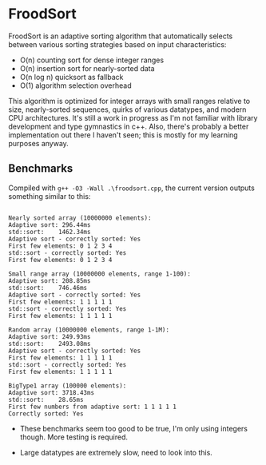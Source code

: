 # FroodSort
FroodSort is an adaptive sorting algorithm that automatically selects between various sorting strategies based on input characteristics:

* O(n) counting sort for dense integer ranges
* O(n) insertion sort for nearly-sorted data
* O(n log n) quicksort as fallback
* O(1) algorithm selection overhead

This algorithm is optimized for integer arrays with small ranges relative to size, nearly-sorted sequences, quirks of various datatypes, and modern CPU architectures. It's still a work in progress as I'm not familiar with library development and type gymnastics in c++. Also, there's probably a better implementation out there I haven't seen; this is mostly for my learning purposes anyway.

## Benchmarks

Compiled with `g++ -O3 -Wall .\froodsort.cpp`, the current version outputs something similar to this:

```

Nearly sorted array (10000000 elements):
Adaptive sort: 296.44ms
std::sort:    1462.34ms
Adaptive sort - correctly sorted: Yes
First few elements: 0 1 2 3 4
std::sort - correctly sorted: Yes
First few elements: 0 1 2 3 4

Small range array (10000000 elements, range 1-100):
Adaptive sort: 208.85ms
std::sort:    746.46ms
Adaptive sort - correctly sorted: Yes
First few elements: 1 1 1 1 1
std::sort - correctly sorted: Yes
First few elements: 1 1 1 1 1

Random array (10000000 elements, range 1-1M):
Adaptive sort: 249.93ms
std::sort:    2493.08ms
Adaptive sort - correctly sorted: Yes
First few elements: 1 1 1 1 1
std::sort - correctly sorted: Yes
First few elements: 1 1 1 1 1

BigType1 array (100000 elements):
Adaptive sort: 3718.43ms
std::sort:    28.65ms
First few numbers from adaptive sort: 1 1 1 1 1
Correctly sorted: Yes
```

* These benchmarks seem too good to be true, I'm only using integers though. More testing is required.

* Large datatypes are extremely slow, need to look into this.
